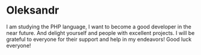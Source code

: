 # Oleksandr
I am studying the PHP language, I want to become a good developer in the near future. And delight yourself and people with excellent projects. I will be grateful to everyone for their support and help in my endeavors! Good luck everyone!
